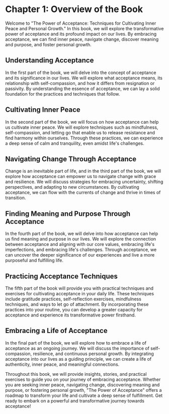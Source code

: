 Chapter 1: Overview of the Book
===============================

Welcome to "The Power of Acceptance: Techniques for Cultivating Inner Peace and Personal Growth." In this book, we will explore the transformative power of acceptance and its profound impact on our lives. By embracing acceptance, we can find inner peace, navigate change, discover meaning and purpose, and foster personal growth.

Understanding Acceptance
------------------------

In the first part of the book, we will delve into the concept of acceptance and its significance in our lives. We will explore what acceptance means, its relationship with self-compassion, and how it differs from resignation or passivity. By understanding the essence of acceptance, we can lay a solid foundation for the practices and techniques that follow.

Cultivating Inner Peace
-----------------------

In the second part of the book, we will focus on how acceptance can help us cultivate inner peace. We will explore techniques such as mindfulness, self-compassion, and letting go that enable us to release resistance and find harmony within ourselves. Through these practices, we can experience a deep sense of calm and tranquility, even amidst life's challenges.

Navigating Change Through Acceptance
------------------------------------

Change is an inevitable part of life, and in the third part of the book, we will explore how acceptance can empower us to navigate change with grace and resilience. We will discuss strategies for embracing uncertainty, shifting perspectives, and adapting to new circumstances. By cultivating acceptance, we can flow with the currents of change and thrive in times of transition.

Finding Meaning and Purpose Through Acceptance
----------------------------------------------

In the fourth part of the book, we will delve into how acceptance can help us find meaning and purpose in our lives. We will explore the connection between acceptance and aligning with our core values, embracing life's imperfections, and embracing life's challenges. Through acceptance, we can uncover the deeper significance of our experiences and live a more purposeful and fulfilling life.

Practicing Acceptance Techniques
--------------------------------

The fifth part of the book will provide you with practical techniques and exercises for cultivating acceptance in your daily life. These techniques include gratitude practices, self-reflection exercises, mindfulness techniques, and ways to let go of attachment. By incorporating these practices into your routine, you can develop a greater capacity for acceptance and experience its transformative power firsthand.

Embracing a Life of Acceptance
------------------------------

In the final part of the book, we will explore how to embrace a life of acceptance as an ongoing journey. We will discuss the importance of self-compassion, resilience, and continuous personal growth. By integrating acceptance into our lives as a guiding principle, we can create a life of authenticity, inner peace, and meaningful connections.

Throughout this book, we will provide insights, stories, and practical exercises to guide you on your journey of embracing acceptance. Whether you are seeking inner peace, navigating change, discovering meaning and purpose, or fostering personal growth, "The Power of Acceptance" offers a roadmap to transform your life and cultivate a deep sense of fulfillment. Get ready to embark on a powerful and transformative journey towards acceptance!
